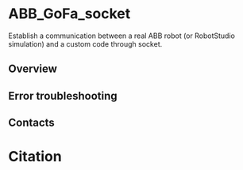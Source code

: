 # ABB_GoFa_socket

Establish a communication between a real ABB robot (or RobotStudio simulation) and a custom code through socket.


## Overview

## Error troubleshooting

## Contacts

# Citation
